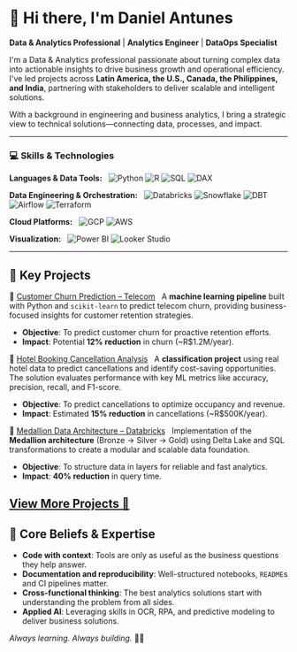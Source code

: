 # 👋 Hi there, I'm Daniel Antunes 
**Data & Analytics Professional** | **Analytics Engineer** | **DataOps Specialist**  


I'm a Data & Analytics professional passionate about turning complex data into actionable insights to drive business growth and operational efficiency. I've led projects across **Latin America, the U.S., Canada, the Philippines, and India**, partnering with stakeholders to deliver scalable and intelligent solutions.

With a background in engineering and business analytics, I bring a strategic view to technical solutions—connecting data, processes, and impact.

---

### 💻 **Skills & Technologies**

**Languages & Data Tools:**  
![Python](https://img.shields.io/badge/-Python-3776AB?logo=python&logoColor=white) ![R](https://img.shields.io/badge/-R-276DC3?logo=r&logoColor=white) ![SQL](https://img.shields.io/badge/-SQL-336791?logo=postgresql&logoColor=white) ![DAX](https://img.shields.io/badge/-DAX-F2C811?logo=powerbi&logoColor=black)  

**Data Engineering & Orchestration:**  
![Databricks](https://img.shields.io/badge/-Databricks-EF4B2C?logo=databricks&logoColor=white)  ![Snowflake](https://img.shields.io/badge/-Snowflake-29B5E8?logo=snowflake&logoColor=white)   ![DBT](https://img.shields.io/badge/-dbt-FF694B?logo=dbt&logoColor=white) ![Airflow](https://img.shields.io/badge/-Airflow-017CEE?logo=apacheairflow&logoColor=white) ![Terraform](https://img.shields.io/badge/-Terraform-623CE4?logo=terraform&logoColor=white)  

**Cloud Platforms:**  
![GCP](https://img.shields.io/badge/-Google_Cloud-4285F4?logo=googlecloud&logoColor=white) ![AWS](https://img.shields.io/badge/-AWS-232F3E?logo=amazonaws&logoColor=white)  

**Visualization:**  
![Power BI](https://img.shields.io/badge/-PowerBI-F2C811?logo=powerbi&logoColor=black) ![Looker Studio](https://img.shields.io/badge/-Looker%20Studio-4285F4?logo=googlestudio&logoColor=white)

---

## 💼 **Key Projects**

🔹 [Customer Churn Prediction – Telecom](https://github.com/danmca19/Telecom_Churn)  
A **machine learning pipeline** built with Python and `scikit-learn` to predict telecom churn, providing business-focused insights for customer retention strategies.
- **Objective**: To predict customer churn for proactive retention efforts.
- **Impact**: Potential **12% reduction** in churn (~R$1.2M/year).

🔹 [Hotel Booking Cancellation Analysis](https://github.com/danmca19/HotelCancelations)  
A **classification project** using real hotel data to predict cancellations and identify cost-saving opportunities. The solution evaluates performance with key ML metrics like accuracy, precision, recall, and F1-score.
- **Objective**: To predict cancellations to optimize occupancy and revenue.
- **Impact**: Estimated **15% reduction** in cancellations (~R$500K/year).

🔹 [Medallion Data Architecture – Databricks](https://github.com/danmca19/Medallion_Data_Architecture)  
Implementation of the **Medallion architecture** (Bronze → Silver → Gold) using Delta Lake and SQL transformations to create a modular and scalable data foundation.
- **Objective**: To structure data in layers for reliable and fast analytics.
- **Impact**: **40% reduction**  in query time.



**[View More Projects 👀](https://danmca19.github.io/)**
---

## 🚀 **Core Beliefs & Expertise**

- **Code with context**: Tools are only as useful as the business questions they help answer.
- **Documentation and reproducibility**: Well-structured notebooks, `README`s and CI pipelines matter.
- **Cross-functional thinking**: The best analytics solutions start with understanding the problem from all sides.
- **Applied AI**: Leveraging skills in OCR, RPA, and predictive modeling to deliver business solutions.

_Always learning. Always building._ 🧠💡
